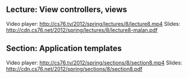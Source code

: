 ## Lecture: View controllers, views

Video player: <http://cs76.tv/2012/spring/lectures/8/lecture8.mp4>
Slides: <http://cdn.cs76.net/2012/spring/lectures/8/lecture8-malan.pdf>

## Section: Application templates

Video player: <http://cs76.tv/2012/spring/sections/8/section8.mp4>
Slides: <http://cdn.cs76.net/2012/spring/sections/8/section8.pdf>
